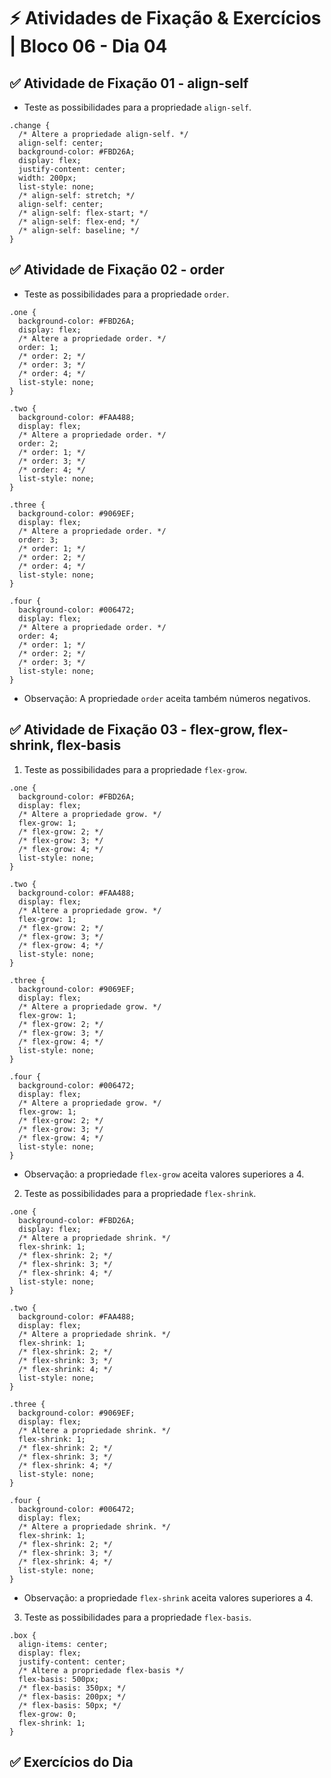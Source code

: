 # &#9889; Atividades de Fixação & Exercícios | Bloco 06 - Dia 04

## &#9989; Atividade de Fixação 01 - align-self
- Teste as possibilidades para a propriedade `align-self`.
```
.change {
  /* Altere a propriedade align-self. */
  align-self: center;
  background-color: #FBD26A;
  display: flex;
  justify-content: center;
  width: 200px;
  list-style: none;
  /* align-self: stretch; */
  align-self: center;
  /* align-self: flex-start; */
  /* align-self: flex-end; */
  /* align-self: baseline; */
}
```

## &#9989; Atividade de Fixação 02 - order
- Teste as possibilidades para a propriedade `order`.
```
.one {
  background-color: #FBD26A;
  display: flex;
  /* Altere a propriedade order. */
  order: 1;
  /* order: 2; */
  /* order: 3; */
  /* order: 4; */
  list-style: none;
}

.two {
  background-color: #FAA488;
  display: flex;
  /* Altere a propriedade order. */
  order: 2;
  /* order: 1; */ 
  /* order: 3; */
  /* order: 4; */
  list-style: none;
}

.three {
  background-color: #9069EF;
  display: flex;
  /* Altere a propriedade order. */
  order: 3;
  /* order: 1; */
  /* order: 2; */
  /* order: 4; */
  list-style: none;
}

.four {
  background-color: #006472;
  display: flex;
  /* Altere a propriedade order. */
  order: 4;
  /* order: 1; */
  /* order: 2; */
  /* order: 3; */
  list-style: none;
}
```
- Observação: A propriedade `order` aceita também números negativos.

## &#9989; Atividade de Fixação 03 - flex-grow, flex-shrink, flex-basis
1. Teste as possibilidades para a propriedade `flex-grow`.
```
.one {
  background-color: #FBD26A;
  display: flex;
  /* Altere a propriedade grow. */
  flex-grow: 1;
  /* flex-grow: 2; */
  /* flex-grow: 3; */
  /* flex-grow: 4; */
  list-style: none;
}

.two {
  background-color: #FAA488;
  display: flex;
  /* Altere a propriedade grow. */
  flex-grow: 1;
  /* flex-grow: 2; */
  /* flex-grow: 3; */
  /* flex-grow: 4; */
  list-style: none;
}

.three {
  background-color: #9069EF;
  display: flex;
  /* Altere a propriedade grow. */
  flex-grow: 1;
  /* flex-grow: 2; */
  /* flex-grow: 3; */
  /* flex-grow: 4; */
  list-style: none;
}

.four {
  background-color: #006472;
  display: flex;
  /* Altere a propriedade grow. */
  flex-grow: 1;
  /* flex-grow: 2; */
  /* flex-grow: 3; */
  /* flex-grow: 4; */
  list-style: none;
}
```
- Observação: a propriedade `flex-grow` aceita valores superiores a 4.

2. Teste as possibilidades para a propriedade `flex-shrink`.
```
.one {
  background-color: #FBD26A;
  display: flex;
  /* Altere a propriedade shrink. */
  flex-shrink: 1;
  /* flex-shrink: 2; */
  /* flex-shrink: 3; */
  /* flex-shrink: 4; */
  list-style: none;
}

.two {
  background-color: #FAA488;
  display: flex;
  /* Altere a propriedade shrink. */
  flex-shrink: 1;
  /* flex-shrink: 2; */
  /* flex-shrink: 3; */
  /* flex-shrink: 4; */
  list-style: none;
}

.three {
  background-color: #9069EF;
  display: flex;
  /* Altere a propriedade shrink. */
  flex-shrink: 1;
  /* flex-shrink: 2; */
  /* flex-shrink: 3; */
  /* flex-shrink: 4; */
  list-style: none;
}

.four {
  background-color: #006472;
  display: flex;
  /* Altere a propriedade shrink. */
  flex-shrink: 1;
  /* flex-shrink: 2; */
  /* flex-shrink: 3; */
  /* flex-shrink: 4; */
  list-style: none;
}
```
- Observação: a propriedade `flex-shrink` aceita valores superiores a 4.

3. Teste as possibilidades para a propriedade `flex-basis`.
```
.box {
  align-items: center;
  display: flex;
  justify-content: center;
  /* Altere a propriedade flex-basis */
  flex-basis: 500px;
  /* flex-basis: 350px; */
  /* flex-basis: 200px; */
  /* flex-basis: 50px; */
  flex-grow: 0;
  flex-shrink: 1;
}
```

## &#9989; Exercícios do Dia
